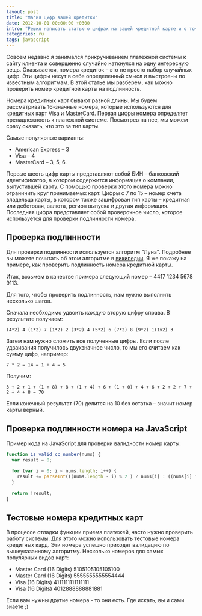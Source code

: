 ```yaml
---
layout: post
title: "Магия цифр вашей кредитки"
date: 2012-10-01 00:00:00 +0300
intro: "Решил написать статью о цифрах на вашей кредитной карте и о том, почему вы никогда не сможете ошибиться в номере."
categories: ru
tags: javascript
---
```


Совсем недавно я занимался прикручиванием платежной системы к сайту клиента и совершенно случайно наткнулся на одну интересную вещь. Оказывается, номера кредиток – это не просто набор случайных цифр. Эти цифры несут в себе определенный смысл и выстроены по известным алгоритмам. В этой статье мы разберем, как можно проверить номер кредитной карты на подлинность.

Номера кредитных карт бывают разной длины. Мы будем рассматривать 16-значные номера, которые используются для кредитных карт Visa и MasterCard. Первая цифры номера определяет пренадлежность к платежной системе. Посмотрев на нее, мы можем сразу сказать, что это за тип карты.

Самые популярные варианты:

* American Express – 3
* Visa – 4
* MasterCard – 3, 5, 6.

Первые шесть цифр карты представляют собой БИН – банковский идентификатор, в котором содержится информация о компании, выпустившей карту. С помощью проверки этого номера можно ограничить круг принимаемых карт. Цифры с 7 по 15 – номер счета владельца карты, в котором также зашифрован тип карты – кредитная или дебетовая, валюта, регион выпуска и другая информация. Последняя цифра представляет собой проверочное число, которое используется для проверки подлинности номера.

## Проверка подлинности

Для проверки подлинности используется алгоритм "Луна". Подробнее вы можете почитать об этом алгоритме в [википедии](https://ru.wikipedia.org/wiki/Алгоритм_Луна). Я же покажу на примере, как проверить подлинность номера кредитной карты.

Итак, возьмем в качестве примера следующий номер – 4417 1234 5678 9113.

Для того, чтобы проверить подлинность, нам нужно выполнить несколько шагов.

Сначала необходимо удвоить каждую вторую цифру справа. В результате получаем:

`(4*2) 4 (1*2) 7 (1*2) 2 (3*2) 4 (5*2) 6 (7*2) 8 (9*2) 1(1x2) 3`

Затем нам нужно сложить все полученные цифры. Если после удваивания получилось двухзначное число, то мы его считаем как сумму цифр, например:

`7 * 2 = 14 = 1 + 4 = 5`

Получим:

`3 + 2 + 1 + (1 + 8) + 8 + (1 + 4) + 6 + (1 + 0) + 4 + 6 + 2 + 2 + 7 + 2 + 4 + 8 = 70`

Если конечный результат (70) делится на 10 без остатка – значит номер карты верный.

## Проверка подлинности номера на JavaScript

Пример кода на JavaScript для проверки валидности номер карты:

```javascript
function is_valid_cc_number(nums) {
  var result = 0;
  
  for (var i = 0; i < nums.length; i++) {
    result += parseInt(((nums.length - i) % 2 ) ? nums[i] : ((nums[i] * 2)
  }
  
  return !result;
}
```

## Тестовые номера кредитных карт

В процессе отладки функции приема платежей, часто нужно проверить работу системы. Для этого можно использовать тестовые номера кредитных кард. Эти номера успешно приходят валидацию по вышеуказанному алгоритму. Несколько номеров для самых популярных видов карт:

* Master Card (16 Digits) 5105105105105100
* Master Card (16 Digits) 5555555555554444
* Visa (16 Digits) 4111111111111111
* Visa (16 Digits) 4012888888881881

Если вам нужны другие номера - то они есть. Где искать, вы и сами знаете ;)
